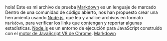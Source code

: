 hola!
Este es mi archivo de prueba
[Markdown](https://es.wikipedia.org/wiki/Markdown) es un lenguaje de marcado
Dentro de una comunidad de código abierto, nos han propuesto crear una
herramienta usando [Node.js](https://nodejs.org/), que lea y analice archivos
en formato `Markdown`, para verificar los links que contengan y reportar
algunas estadísticas.
[Node.js](https://nodejs.org/es/) es un entorno de ejecución para JavaScript
construido con el [motor de JavaScript V8 de Chrome](https://developers.google.com/v8).
[Markdown](https://es.wikipedia.org/wiki/noExiste)